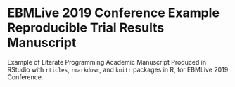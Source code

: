 # EBMLive 2019 Conference Example Reproducible Trial Results Manuscript
Example of Literate Programming Academic Manuscript Produced in RStudio with `rticles`, `rmarkdown`, and `knitr` packages in R, for EBMLive 2019 Conference.
